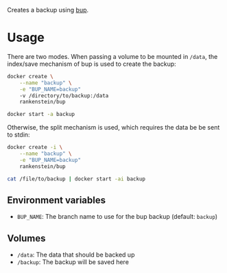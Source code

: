 Creates a backup using [bup](https://github.com/bup/bup).

Usage
=====

There are two modes. When passing a volume to be mounted in `/data`, the index/save mechanism of bup is used to create the backup:

```bash
docker create \
	--name "backup" \
	-e "BUP_NAME=backup"
	-v /directory/to/backup:/data
	rankenstein/bup

docker start -a backup
```

Otherwise, the split mechanism is used, which requires the data be be sent to stdin:

```bash
docker create -i \
	--name "backup" \
	-e "BUP_NAME=backup"
	rankenstein/bup

cat /file/to/backup | docker start -ai backup
```

Environment variables
---------------------

* `BUP_NAME`: The branch name to use for the bup backup (default: `backup`)

Volumes
-------

* `/data`: The data that should be backed up
* `/backup`: The backup will be saved here